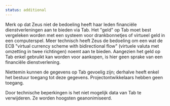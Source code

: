 ```yaml
---
status: additional
---
```


Merk op dat Zeus niet de bedoeling heeft haar leden financiële dienstverleningen aan te bieden via Tab. Het "geld" op Tab moet best vergeleken worden met een systeem voor drankbonnetjes of virtueel geld in een computerspel. Meer technisch heeft Zeus de bedoeling om een wat de ECB "virtual currency scheme with bidirectional flow" (virtuele valuta met omzetting in twee richtingen) noemt aan te bieden. Aangezien het geld op Tab enkel gebruikt kan worden voor aankopen, is hier geen sprake van een financiële dienstverlening.

Niettemin kunnen de gegevens op Tab gevoelig zijn; derhalve heeft enkel het bestuur toegang tot deze gegevens. Projectontwikkelaars hebben geen toegang. 

Door technische beperkingen is het niet mogelijk data van Tab te verwijderen. Ze worden hoogsten geanonimiseerd.

